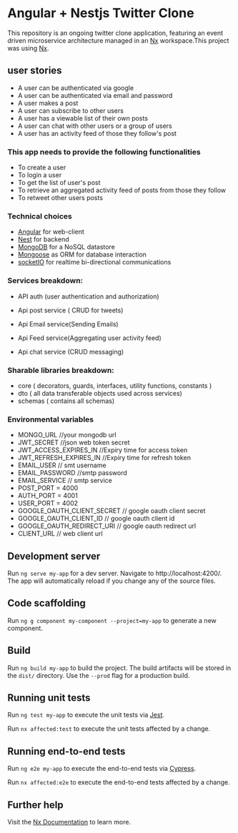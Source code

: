 # Angular + Nestjs Twitter Clone

This repository is an ongoing twitter clone application, featuring an event driven microservice architecture managed in an [Nx](https://nx.dev) workspace.This project was using [Nx](https://nx.dev).

## user stories

- A user can be authenticated via google
- A user can be authenticated via email and password
- A user makes a post
- A user can subscribe to other users
- A user has a viewable list of their own posts
- A user can chat with other users or a group of users
- A user has an activity feed of those they follow's post

### This app needs to provide the following functionalities

- To create a user
- To login a user
- To get the list of user's post
- To retrieve an aggregated activity feed of posts from those they follow
- To retweet other users posts

### Technical choices

- [Angular](https://angular.io) for web-client
- [Nest](https://nestjs.com) for backend
- [MongoDB](https://www.mongodb.com/) for a NoSQL datastore
- [Mongoose](https://mongoosejs.com/) as ORM for database interaction
- [socketIO](https://socket.io/) for realtime bi-directional communications

### Services breakdown:

- API auth (user authentication and authorization)

- Api post service ( CRUD for tweets)
- Api Email service(Sending Emails)
- Api Feed service(Aggregating user activity feed)
- Api chat service (CRUD messaging)

### Sharable libraries breakdown:

- core ( decorators, guards, interfaces, utility functions, constants )
- dto ( all data transferable objects used across services)
- schemas ( contains all schemas)

### Environmental variables

- MONGO_URL //your mongodb url
- JWT_SECRET //json web token secret
- JWT_ACCESS_EXPIRES_IN //Expiry time for access token
- JWT_REFRESH_EXPIRES_IN //Expiry time for refresh token
- EMAIL_USER // smt username
- EMAIL_PASSWORD //smtp password
- EMAIL_SERVICE // smtp service
- POST_PORT = 4000
- AUTH_PORT = 4001
- USER_PORT = 4002
- GOOGLE_OAUTH_CLIENT_SECRET // google oauth client secret
- GOOGLE_OAUTH_CLIENT_ID // google oauth client id
- GOOGLE_OAUTH_REDIRECT_URI // google oauth redirect url
- CLIENT_URL // web client url

## Development server

Run `ng serve my-app` for a dev server. Navigate to http://localhost:4200/. The app will automatically reload if you change any of the source files.

## Code scaffolding

Run `ng g component my-component --project=my-app` to generate a new component.

## Build

Run `ng build my-app` to build the project. The build artifacts will be stored in the `dist/` directory. Use the `--prod` flag for a production build.

## Running unit tests

Run `ng test my-app` to execute the unit tests via [Jest](https://jestjs.io).

Run `nx affected:test` to execute the unit tests affected by a change.

## Running end-to-end tests

Run `ng e2e my-app` to execute the end-to-end tests via [Cypress](https://www.cypress.io).

Run `nx affected:e2e` to execute the end-to-end tests affected by a change.

## Further help

Visit the [Nx Documentation](https://nx.dev/angular) to learn more.
